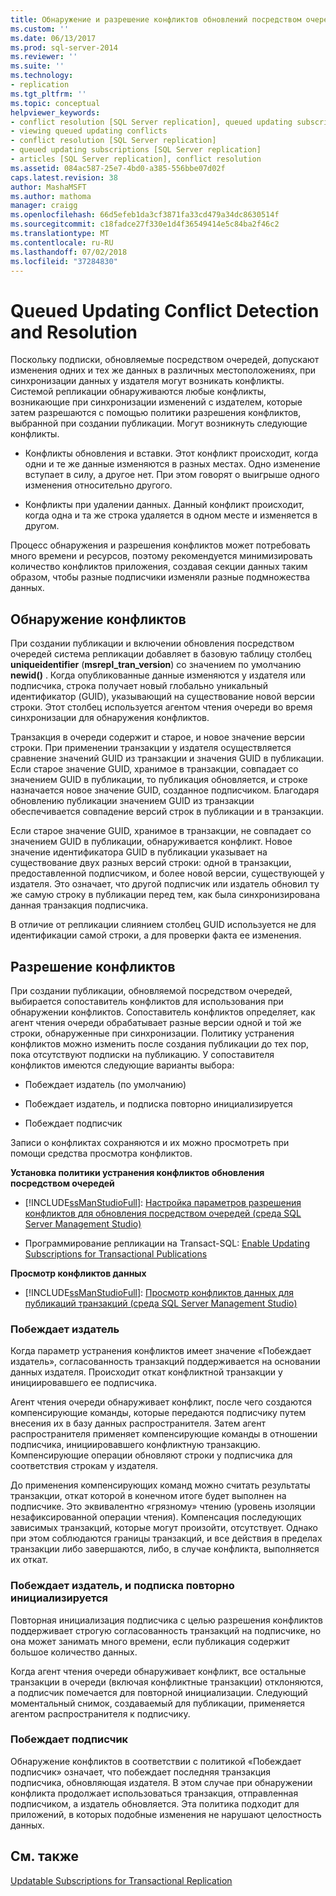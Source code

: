```yaml
---
title: Обнаружение и разрешение конфликтов обновлений посредством очередей | Документация Майкрософт
ms.custom: ''
ms.date: 06/13/2017
ms.prod: sql-server-2014
ms.reviewer: ''
ms.suite: ''
ms.technology:
- replication
ms.tgt_pltfrm: ''
ms.topic: conceptual
helpviewer_keywords:
- conflict resolution [SQL Server replication], queued updating subscriptions
- viewing queued updating conflicts
- conflict resolution [SQL Server replication]
- queued updating subscriptions [SQL Server replication]
- articles [SQL Server replication], conflict resolution
ms.assetid: 084ac587-25e7-4bd0-a385-556bbe07d02f
caps.latest.revision: 38
author: MashaMSFT
ms.author: mathoma
manager: craigg
ms.openlocfilehash: 66d5efeb1da3cf3871fa33cd479a34dc8630514f
ms.sourcegitcommit: c18fadce27f330e1d4f36549414e5c84ba2f46c2
ms.translationtype: MT
ms.contentlocale: ru-RU
ms.lasthandoff: 07/02/2018
ms.locfileid: "37284830"
---
```

# <a name="queued-updating-conflict-detection-and-resolution"></a>Queued Updating Conflict Detection and Resolution
  Поскольку подписки, обновляемые посредством очередей, допускают изменения одних и тех же данных в различных местоположениях, при синхронизации данных у издателя могут возникать конфликты. Системой репликации обнаруживаются любые конфликты, возникающие при синхронизации изменений с издателем, которые затем разрешаются с помощью политики разрешения конфликтов, выбранной при создании публикации. Могут возникнуть следующие конфликты.  
  
-   Конфликты обновления и вставки. Этот конфликт происходит, когда одни и те же данные изменяются в разных местах. Одно изменение вступает в силу, а другое нет. При этом говорят о выигрыше одного изменения относительно другого.  
  
-   Конфликты при удалении данных. Данный конфликт происходит, когда одна и та же строка удаляется в одном месте и изменяется в другом.  
  
 Процесс обнаружения и разрешения конфликтов может потребовать много времени и ресурсов, поэтому рекомендуется минимизировать количество конфликтов приложения, создавая секции данных таким образом, чтобы разные подписчики изменяли разные подмножества данных.  
  
## <a name="detecting-conflicts"></a>Обнаружение конфликтов  
 При создании публикации и включении обновления посредством очередей система репликации добавляет в базовую таблицу столбец **uniqueidentifier** (**msrepl_tran_version**) со значением по умолчанию **newid()** . Когда опубликованные данные изменяются у издателя или подписчика, строка получает новый глобально уникальный идентификатор (GUID), указывающий на существование новой версии строки. Этот столбец используется агентом чтения очереди во время синхронизации для обнаружения конфликтов.  
  
 Транзакция в очереди содержит и старое, и новое значение версии строки. При применении транзакции у издателя осуществляется сравнение значений GUID из транзакции и значения GUID в публикации. Если старое значение GUID, хранимое в транзакции, совпадает со значением GUID в публикации, то публикация обновляется, и строке назначается новое значение GUID, созданное подписчиком. Благодаря обновлению публикации значением GUID из транзакции обеспечивается совпадение версий строк в публикации и в транзакции.  
  
 Если старое значение GUID, хранимое в транзакции, не совпадает со значением GUID в публикации, обнаруживается конфликт. Новое значение идентификатора GUID в публикации указывает на существование двух разных версий строки: одной в транзакции, предоставленной подписчиком, и более новой версии, существующей у издателя. Это означает, что другой подписчик или издатель обновил ту же самую строку в публикации перед тем, как была синхронизирована данная транзакция подписчика.  
  
 В отличие от репликации слиянием столбец GUID используется не для идентификации самой строки, а для проверки факта ее изменения.  
  
## <a name="resolving-conflicts"></a>Разрешение конфликтов  
 При создании публикации, обновляемой посредством очередей, выбирается сопоставитель конфликтов для использования при обнаружении конфликтов. Сопоставитель конфликтов определяет, как агент чтения очереди обрабатывает разные версии одной и той же строки, обнаруженные при синхронизации. Политику устранения конфликтов можно изменить после создания публикации до тех пор, пока отсутствуют подписки на публикацию. У сопоставителя конфликтов имеются следующие варианты выбора:  
  
-   Побеждает издатель (по умолчанию)  
  
-   Побеждает издатель, и подписка повторно инициализируется  
  
-   Побеждает подписчик  
  
 Записи о конфликтах сохраняются и их можно просмотреть при помощи средства просмотра конфликтов.  
  
 **Установка политики устранения конфликтов обновления посредством очередей**  
  
-   [!INCLUDE[ssManStudioFull](../../../includes/ssmanstudiofull-md.md)]: [Настройка параметров разрешения конфликтов для обновления посредством очередей (среда SQL Server Management Studio)](../publish/set-queued-updating-conflict-resolution-options-sql-server-management-studio.md)  
  
-   Программирование репликации на Transact-SQL: [Enable Updating Subscriptions for Transactional Publications](../publish/enable-updating-subscriptions-for-transactional-publications.md)  
  
 **Просмотр конфликтов данных**  
  
-   [!INCLUDE[ssManStudioFull](../../../includes/ssmanstudiofull-md.md)]: [Просмотр конфликтов данных для публикаций транзакций (среда SQL Server Management Studio)](../view-data-conflicts-for-transactional-publications-sql-server-management-studio.md)  
  
### <a name="publisher-wins"></a>Побеждает издатель  
 Когда параметр устранения конфликтов имеет значение «Побеждает издатель», согласованность транзакций поддерживается на основании данных издателя. Происходит откат конфликтной транзакции у инициировавшего ее подписчика.  
  
 Агент чтения очереди обнаруживает конфликт, после чего создаются компенсирующие команды, которые передаются подписчику путем внесения их в базу данных распространителя. Затем агент распространителя применяет компенсирующие команды в отношении подписчика, инициировавшего конфликтную транзакцию. Компенсирующие операции обновляют строки у подписчика для соответствия строкам у издателя.  
  
 До применения компенсирующих команд можно считать результаты транзакции, откат которой в конечном итоге будет выполнен на подписчике. Это эквивалентно «грязному» чтению (уровень изоляции незафиксированной операции чтения). Компенсация последующих зависимых транзакций, которые могут произойти, отсутствует. Однако при этом соблюдаются границы транзакций, и все действия в пределах транзакции либо завершаются, либо, в случае конфликта, выполняется их откат.  
  
### <a name="publisher-wins-and-the-subscription-is-reinitialized"></a>Побеждает издатель, и подписка повторно инициализируется  
 Повторная инициализация подписчика с целью разрешения конфликтов поддерживает строгую согласованность транзакций на подписчике, но она может занимать много времени, если публикация содержит большое количество данных.  
  
 Когда агент чтения очереди обнаруживает конфликт, все остальные транзакции в очереди (включая конфликтные транзакции) отклоняются, а подписчик помечается для повторной инициализации. Следующий моментальный снимок, создаваемый для публикации, применяется агентом распространителя к подписчику.  
  
### <a name="subscriber-wins"></a>Побеждает подписчик  
 Обнаружение конфликтов в соответствии с политикой «Побеждает подписчик» означает, что побеждает последняя транзакция подписчика, обновляющая издателя. В этом случае при обнаружении конфликта продолжает использоваться транзакция, отправленная подписчиком, а издатель обновляется. Эта политика подходит для приложений, в которых подобные изменения не нарушают целостность данных.  
  
## <a name="see-also"></a>См. также  
 [Updatable Subscriptions for Transactional Replication](updatable-subscriptions-for-transactional-replication.md)  
  
  
